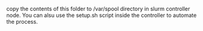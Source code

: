 copy the contents of this folder to /var/spool directory in slurm controller node.
You can alsu use the setup.sh script inside the controller to automate the process.